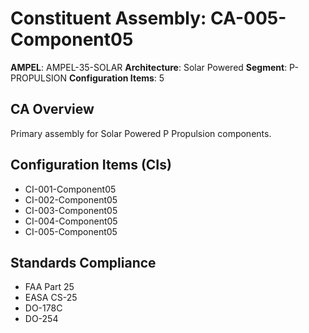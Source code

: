 # Constituent Assembly: CA-005-Component05

**AMPEL**: AMPEL-35-SOLAR
**Architecture**: Solar Powered
**Segment**: P-PROPULSION
**Configuration Items**: 5

## CA Overview
Primary assembly for Solar Powered P Propulsion components.

## Configuration Items (CIs)
- CI-001-Component05
- CI-002-Component05
- CI-003-Component05
- CI-004-Component05
- CI-005-Component05

## Standards Compliance
- FAA Part 25
- EASA CS-25
- DO-178C
- DO-254
